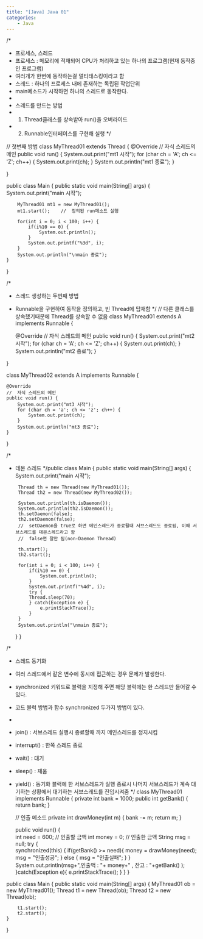 ```yaml
---
title: "[Java] Java 01"
categories:
    - Java
---
```

/*
 * 프로세스, 스레드
 * 프로세스 : 메모리에 적재되어 CPU가 처리하고 있는 하나의 프로그램(현재 동작중인 프로그램)
 * 	여러개가 한번에 동작하는걸 멀티태스킹이라고 함
 * 스레드 : 하나의 프로세스 내에 존재하는 독립된 작업단위
 * 	main메소드가 시작하면 하나의 스레드로 동작한다.
 * 
 * 스레드를 만드는 방법
 * 1. Thread클래스를 상속받아 run()을 오버라이드
 * 2. Runnable인터페이스를 구현해 실행
 */

//	첫번째 방법
class MyThread01 extends Thread {
	@Override
	//	자식 스레드의 메인
	public void run() {
		System.out.print("mt1 시작");
		for (char ch = 'A'; ch <= 'Z'; ch++) {
			System.out.print(ch);
		}
		System.out.println("mt1 종료");
	}
	
}

public class Main {
	public static void main(String[] args) {
		System.out.print("main 시작");
		
		MyThread01 mt1 = new MyThread01();
		mt1.start();	//	정의된 run메소드 실행
		
		for(int i = 0; i < 100; i++) {
			if(i%10 == 0) {
				System.out.println();
			}
			System.out.printf("%3d", i);
		}
		System.out.println("\nmain 종료");
	}
}




/*
 * 스레드 생성하는 두번째 방법
 * Runnable을 구현하여 동작을 정의하고, 빈 Thread에 탑재함
 */
 //	다른 클래스를 상속했기때문에 Thread를 상속할 수 없음
class MyThread01 extends A implements Runnable {
	
	@Override
	//	자식 스레드의 메인
	public void run() {
		System.out.print("mt2 시작");
		for (char ch = 'A'; ch <= 'Z'; ch++) {
			System.out.print(ch);
		}
		System.out.println("mt2 종료");
	}
	
}

class MyThread02 extends A implements Runnable {
	
	@Override
	//	자식 스레드의 메인
	public void run() {
		System.out.print("mt3 시작");
		for (char ch = 'a'; ch <= 'z'; ch++) {
			System.out.print(ch);
		}
		System.out.println("mt3 종료");
	}
	
}

/*
 * 데몬 스레드
 */public class Main {
	public static void main(String[] args) {
		System.out.print("main 시작");
		
		Thread th = new Thread(new MyThread01());
		Thread th2 = new Thread(new MyThread02());
		
		System.out.println(th.isDaemon());
		System.out.println(th2.isDaemon());
		th.setDaemon(false);
		th2.setDaemon(false);
		//	setDaemon을 true로 하면 메인스레드가 종료될때 서브스레드도 종료됨, 이때 서브스레드를 데몬스레드라고 함
		//	false면 잘만 됨(non-Daemon Thread)
		
		th.start();
		th2.start();
		
		for(int i = 0; i < 100; i++) {
			if(i%10 == 0) {
				System.out.println();
			}
			System.out.printf("%4d", i);
			try {
			Thread.sleep(70);
			} catch(Exception e) {
				e.printStackTrace();
			}
		}
		System.out.println("\nmain 종료");
	}
}




/*
 * 스레드 동기화
 * 여러 스레드에서 같은 변수에 동시에 접근하는 경우 문제가 발생한다.
 * synchronized 키워드로 블럭을 지정해 주면 해당 블럭에는 한 스레드만 들어갈 수 있다. 
 * 코드 블럭 방법과 함수 synchronized 두가지 방법이 있다.
 * 
 * join() : 서브스레드 실행시 종료할때 까지 메인스레드를 정지시킴
 * interrupt() : 한쪽 스레드 종료
 * wait() : 대기
 * sleep() : 재움
 * yield() : 동기화 블럭에 한 서브스레드가 실행 종료시 나머지 서브스레드가 계속 대기하는 상황에서 대기하는 서브스레드를 진입시켜줌
 */
class MyThread01 implements Runnable { 
	private int bank = 1000;
	public int getBank() {
		return bank;
	}
	
	 // 인출 메소드
	private int drawMoney(int m) {
		bank -= m;
		return m;
	}

	public void run() {		
		int need = 600; // 인출할 금액 
		int money = 0;  // 인출한 금액
		String msg = null;
		try {	
			synchronized(this) {
				if(getBank() >= need){
					money = drawMoney(need);
					msg = "인출성공";
				}
				else {
					msg = "인출실패";
				}
			}	
			System.out.println(msg+",인출액 : "+ money+" , 잔고 : "+getBank() );
		}catch(Exception e){
			e.printStackTrace();
		}
	}
}

public class Main {
	public static void main(String[] args) {
		MyThread01 ob = new MyThread01();
		Thread t1 = new Thread(ob);
		Thread t2 = new Thread(ob);
		
		t1.start();
		t2.start();
	}
}


